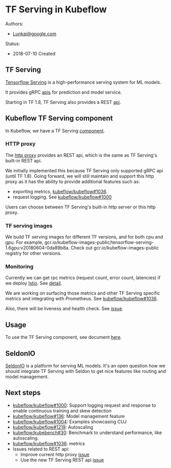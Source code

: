 # TF Serving in Kubeflow

Authors:

- Lunkai@google.com

Status:

- 2018-07-10 Created

## TF Serving
[Tensorflow Serving](https://github.com/tensorflow/serving)
is a high-performance serving system for ML models.

It provides gRPC [apis](https://github.com/tensorflow/serving/tree/master/tensorflow_serving/apis)
for prediction and model service.

Starting in TF 1.8, TF Serving also provides a REST [api](https://github.com/tensorflow/serving/blob/master/tensorflow_serving/g3doc/api_rest.md).

## Kubeflow TF Serving component

In Kubeflow, we have a TF Serving [component](https://github.com/kubeflow/kubeflow/tree/master/kubeflow/tf-serving).

### HTTP proxy
The [http proxy](https://github.com/kubeflow/kubeflow/tree/master/components/k8s-model-server/http-proxy)
provides an REST api, which is the same as TF Serving's built-in REST api.

We initially implemented this because TF Serving only supported gRPC api (until
TF 1.8). Going forward, we will still maintain and support this http proxy as
it has the ability to provide additional features such as:
- exporting metrics, [kubeflow/kubeflow#1036](https://github.com/kubeflow/kubeflow/issues/1036).
- request logging. See
  [kubeflow/kubeflow#1000](https://github.com/kubeflow/kubeflow/issues/1000)

Users can choose between TF Serving's built-in http server or this http proxy.

### TF serving images

We build TF serving images for different TF versions, and for both cpu and gpu.
For example, gcr.io/kubeflow-images-public/tensorflow-serving-1.6gpu:v20180604-0da89b8a.
Check out gcr.io/kubeflow-images-public registry for other versions.

### Monitoring

Currently we can get rpc metrics (request count, error count, latencies) if we
deploy [Istio](https://istio.io/).
See [detail](https://github.com/kubeflow/kubeflow/blob/master/components/k8s-model-server/istio-integration.md).

We are working on surfacing those metrics and other TF Serving specific metrics and integrating with Prometheus.
See [kubeflow/kubeflow#1036](https://github.com/kubeflow/kubeflow/issues/1036).

Also, there will be liveness and health check. See
[issue](https://github.com/kubeflow/kubeflow/issues/368).

## Usage
To use the TF Serving component, see document [here](https://github.com/kubeflow/kubeflow/blob/master/components/k8s-model-server/README.md).

## SeldonIO
[SeldonIO](https://github.com/SeldonIO/seldon-core) is a platform for serving ML
models. It's an open question how we should integrate TF Serving with
Seldon to get nice features like routing and model management.

## Next steps
- [kubeflow/kubeflow#1000](https://github.com/kubeflow/kubeflow/issues/1000): Support logging request and response
to enable continuous training and skew detection
- [kubeflow/kubeflow#136](https://github.com/kubeflow/kubeflow/issues/136): Model management feature
- [kubeflow/kubeflow#1004](https://github.com/kubeflow/kubeflow/issues/1004): Examples showcasing CUJ
- [kubeflow/kubeflow#1219](https://github.com/kubeflow/kubeflow/issues/1219): Autoscaling
- [kubeflow/kubebench#30](https://github.com/kubeflow/kubebench/issues/30): Benchmark to understand performance, like
  autoscaling.
- [kubeflow/kubeflow#1036](https://github.com/kubeflow/kubeflow/issues/1036): metrics
- Issues related to REST api:
  - Improve current http proxy [issue](https://github.com/kubeflow/kubeflow/issues/198)
  - Use the new TF Serving REST api [issue](https://github.com/kubeflow/kubeflow/issues/896)
